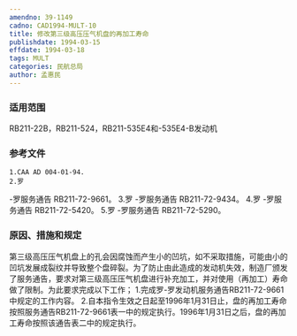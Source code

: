 ```yaml
---
amendno: 39-1149
cadno: CAD1994-MULT-10
title: 修改第三级高压压气机盘的再加工寿命
publishdate: 1994-03-15
effdate: 1994-03-18
tags: MULT
categories: 民航总局
author: 孟惠民
---
```


### 适用范围 
RB211-22B，RB211-524，RB211-535E4和-535E4-B发动机

<!--more-->
### 参考文件
    1.CAA AD 004-01-94. 
    2.罗
-罗服务通告 RB211-72-9661。
    3.罗
-罗服务通告 RB211-72-9434。
    4.罗
-罗服务通告 RB211-72-5420。
    5.罗
-罗服务通告 RB211-72-5290。

### 原因、措施和规定 
第三级高压压气机盘上的孔会因腐蚀而产生小的凹坑，如不采取措施，可能由小的凹坑发展成裂纹并导致整个盘碎裂。为了防止由此造成的发动机失效，制造厂颁发了服务通告，要求对第三级高压压气机盘进行补充加工，并对使用（再加工）寿命做了限制。为此要求完成以下工作； 
    1.完成罗-罗发动机服务通告RB211-72-9661中规定的工作内容。 
    2.自本指令生效之日起至1996年1月31日止，盘的再加工寿命按照服务通告RB211-72-9661表一中的规定执行。1996年1月31日之后，盘的再加工寿命按照该通告表二中的规定执行。
         
